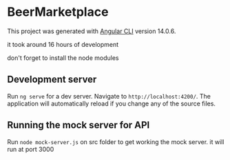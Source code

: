 # BeerMarketplace

This project was generated with [Angular CLI](https://github.com/angular/angular-cli) version 14.0.6.

it took around 16 hours of development

don't forget to install the node modules

## Development server

Run `ng serve` for a dev server. Navigate to `http://localhost:4200/`. The application will automatically reload if you change any of the source files.

## Running the mock server for API

Run `node mock-server.js` on src folder to get working the mock server. it will run at port 3000


